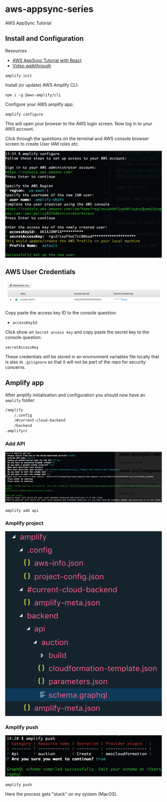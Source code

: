 # aws-appsync-series

AWS AppSync Tutorial

## Install and Configuration

Resources

- [AWS AppSync Tutorial with React](https://medium.com/@benawad/aws-appsync-tutorial-with-react-4e272a6f3527)
- [Video walkthrough](https://www.youtube.com/watch?time_continue=40&v=E270S3eNqSg)

`amplify init`

Install (or update) AWS Amplify CLI:

`npm i -g @aws-amplify/cli`

Configure your AWS amplify app:

`amplify configure`

This will open your browser to the AWS login screen. Now log in to your AWS account.

Click through the questions on the terminal and AWS console browser screen to create User IAM roles etc.

![Console configuration](./images/aws-configuration.png)

## AWS User Credentials

![Credentials](./images/AWS-Credentials.png)

Copy paste the access key ID to the console question:

- `accessKeyId`

Click show on `Secret access key` and copy paste the secret key to the console question:

`secretAccessKey`

These credentials will be stored in an environment variables file locally that is also in `.gitignore` so that it will not be part of the repo for security concerns.

## Amplify app

After amplify initialisation and configuration you should now have an `amplify` folder:

```txt
/amplify
    /.config
    /#current-cloud-backend
    /backend
.amplifyrc
```

### Add API

![Add API](./images/add-api.png)

`amplify add api`

### Amplify project

![Amplify project](./images/amplify-project.png)

### Amplify push

![Amplify push](./images/amplify-push.png)

`amplify push`

Here the process gets "stuck" on my system (MacOS).
